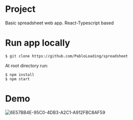 # Project

Basic spreadsheet web app. React-Typescript based

# Run app locally

```bash
$ git clone https://github.com/PabloLoading/spreadsheet
```

At root directory run:

```
$ npm install
$ npm start
```

# Demo
![6E57BB4E-95C0-4DB3-A2C1-A912FBC8AF59](https://user-images.githubusercontent.com/90655224/216871999-69e633b9-694a-4bf6-9098-4ca7b099b30c.jpeg)
